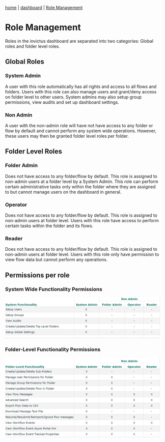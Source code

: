 [home](../README.md) | [dashboard](dashboard.md) | [Role Management](role-management.md)

# Role Management

Roles in the invictus dashboard are separated into two categories: Global roles and folder level roles.

## Global Roles

### System Admin
A user with this role automatically has all rights and access to all flows and folders. Users with this role can also manage users and grant/deny access on folder level to other users. System admins may also setup group permissions, view audits and set up dashboard settings. 

### Non Admin
A user with the non-admin role will have not have access to any folder or flow by default and cannot perform any system wide operations. However, these users may then be granted folder level roles per folder.

## Folder Level Roles

### Folder Admin
Does not have access to any folder/flow by default. This role is assigned to non-admin users at a folder level by a System Admin. This role can perform certain administrative tasks only within the folder where they are assigned to but cannot manage users on the dashboard in general. 

### Operator
Does not have access to any folder/flow by default.  This role is assigned to non-admin users at folder level.  Users with this role have access to perform certain tasks within the folder and its flows.

### Reader
Does not have access to any folder/flow by default. This role is assigned to non-admin users at folder level. Users with this role only have permission to view flow data but cannot perform any operations. 

## Permissions per role

### System Wide Functionality Permissions

![user mgmt](../images/v2_role_management1.png)

### Folder-Level Functionality Permissions

![user mgmt](../images/v2_role_management2.png)
